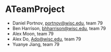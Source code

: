 # ATeamProject

* Daniel Portnov, portnov@wisc.edu, team 79
* Ben Harrison, bhharrison@wisc.edu, team 79
* Alex Moon, team 79
* Alex Do, Ado@wisc.edu, team 79
* Yuanye Jiang, team 79